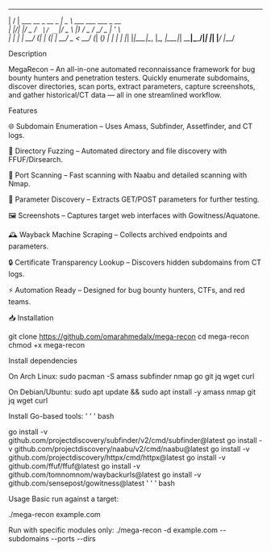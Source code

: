  __  __                       ____                        
|  \/  | ___  __ _  __ _  ___|  _ \ ___  ___ ___  _ __   
| |\/| |/ _ \/ _` |/ _` |/ _ \ |_) / _ \/ __/ _ \| '_ \  
| |  | |  __/ (_| | (_| |  __/  _ <  __/ (_| (_) | | | | 
|_|  |_|\___|\__, |\__, |\___|_| \_\___|\___\___/|_| |_| 
             |___/ |___/                                 

Description

MegaRecon – An all-in-one automated reconnaissance framework for bug bounty hunters and penetration testers. Quickly enumerate subdomains, discover directories, scan ports, extract parameters, capture screenshots, and gather historical/CT data — all in one streamlined workflow.



Features

🌐 Subdomain Enumeration – Uses Amass, Subfinder, Assetfinder, and CT logs.

📂 Directory Fuzzing – Automated directory and file discovery with FFUF/Dirsearch.

🔌 Port Scanning – Fast scanning with Naabu and detailed scanning with Nmap.

📝 Parameter Discovery – Extracts GET/POST parameters for further testing.

🖼 Screenshots – Captures target web interfaces with Gowitness/Aquatone.

🕰 Wayback Machine Scraping – Collects archived endpoints and parameters.

🔒 Certificate Transparency Lookup – Discovers hidden subdomains from CT logs.

⚡ Automation Ready – Designed for bug bounty hunters, CTFs, and red teams.


📥 Installation

git clone https://github.com/omarahmedalx/mega-recon
cd mega-recon
chmod +x mega-recon



Install dependencies

On Arch Linux: sudo pacman -S amass subfinder nmap go git jq wget curl

On Debian/Ubuntu: sudo apt update && sudo apt install -y amass nmap git jq wget curl

Install Go-based tools:
' ' ' bash

go install -v github.com/projectdiscovery/subfinder/v2/cmd/subfinder@latest
go install -v github.com/projectdiscovery/naabu/v2/cmd/naabu@latest
go install -v github.com/projectdiscovery/httpx/cmd/httpx@latest
go install -v github.com/ffuf/ffuf@latest
go install -v github.com/tomnomnom/waybackurls@latest
go install -v github.com/sensepost/gowitness@latest
' ' ' bash

Usage
Basic run against a target:

./mega-recon example.com

Run with specific modules only:
./mega-recon -d example.com --subdomains --ports --dirs



